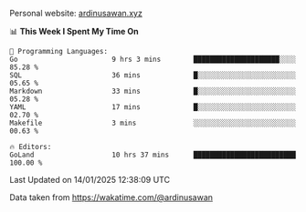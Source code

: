 Personal website: [ardinusawan.xyz](https://ardinusawan.xyz)

<!--START_SECTION:waka-->
📊 **This Week I Spent My Time On** 

```text
💬 Programming Languages: 
Go                       9 hrs 3 mins        █████████████████████░░░░   85.28 % 
SQL                      36 mins             █░░░░░░░░░░░░░░░░░░░░░░░░   05.65 % 
Markdown                 33 mins             █░░░░░░░░░░░░░░░░░░░░░░░░   05.28 % 
YAML                     17 mins             █░░░░░░░░░░░░░░░░░░░░░░░░   02.70 % 
Makefile                 3 mins              ░░░░░░░░░░░░░░░░░░░░░░░░░   00.63 % 

🔥 Editors: 
GoLand                   10 hrs 37 mins      █████████████████████████   100.00 % 
```


 Last Updated on 14/01/2025 12:38:09 UTC
<!--END_SECTION:waka-->
Data taken from https://wakatime.com/@ardinusawan
